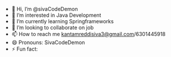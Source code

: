 - 👋 Hi, I’m @sivaCodeDemon
- 👀 I’m interested in Java Development
- 🌱 I’m currently learning Springframeworks
- 💞️ I’m looking to collaborate on job
- 📫 How to reach me kantamreddisiva3@gmail.com/6301445918
- 😄 Pronouns: SivaCodeDemon
- ⚡ Fun fact: 

<!---
sivaCodeDemon/sivaCodeDemon is a ✨ special ✨ repository because its `README.md` (this file) appears on your GitHub profile.
You can click the Preview link to take a look at your changes.
--->
